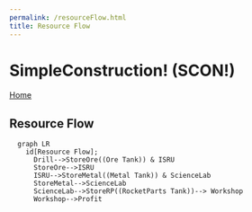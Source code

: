 ```yaml
---
permalink: /resourceFlow.html
title: Resource Flow
---
```

<!-- https://mermaid-js.github.io/mermaid/ -->
<!--
resourceFlow.md v1.0.0.0
Not So SimpleConstruction! (NSSC)
created: 26 Feb 2022
updated: 26 Feb 2022
-->
<script src="https://kit.fontawesome.com/0ea5493613.js" crossorigin="anonymous"></script>
<i class="fa fa-gear fa-spin fa-2x" style="color: firebrick"></i>

# SimpleConstruction! (SCON!)

[Home](https://zer0kerbal.github.io/SimpleConstruction)

## Resource Flow

```mermaid
  graph LR
  	id[Resource Flow];
      Drill-->StoreOre((Ore Tank)) & ISRU
      StoreOre-->ISRU
      ISRU-->StoreMetal((Metal Tank)) & ScienceLab
      StoreMetal-->ScienceLab
      ScienceLab-->StoreRP((RocketParts Tank))--> Workshop
      Workshop-->Profit
```



<!-- this file CC BY-NC-ND 3.0 Unported by zer0Kerbal -->
